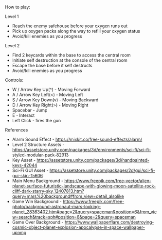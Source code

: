 How to play:

Level 1
- Reach the enemy safehouse before your oxygen runs out
- Pick up oxygen packs along the way to refill your oxygen status
- Avoid/kill enemies as you progress

Level 2
- Find 2 keycards within the base to access the central room
- Initiate self destruction at the console of the central room
- Escape the base before it self destructs
- Avoid/kill enemies as you progress

Controls:
- W / Arrow Key Up(^) - Moving Forward
- A / Arrow Key Left(<) - Moving Left
- S / Arrow Key Down(v) - Moving Backward
- D / Arrow Key Right(>) - Moving Right
- Spacebar - Jump
- E - Interact
- Left Click - fires the gun


References
- Alarm Sound Effect - https://mixkit.co/free-sound-effects/alarm/
- Level 2 Structure Assets - https://assetstore.unity.com/packages/3d/environments/sci-fi/sci-fi-styled-modular-pack-82913
- Key Asset - https://assetstore.unity.com/packages/3d/handpainted-keys-42044
- Sci-Fi GUI Asset - https://assetstore.unity.com/packages/2d/gui/sci-fi-gui-skin-15606
- Main Menu Background - https://www.freepik.com/free-vector/alien-planet-surface-futuristic-landscape-with-glowing-moon-satellite-rock-cliff-dark-starry-sky_12407813.htm?query=mars%20background#from_view=detail_alsolike
- Game Win Background - https://www.freepik.com/free-photo/background-astronaut-mars-looking-planet_28363402.htm#page=2&query=spaceman&position=6&from_view=search&track=sph#position=6&page=2&query=spaceman
- Game Over Background - https://www.wallpaperflare.com/destroying-cosmic-object-planet-explosion-apocalypse-in-space-wallpaper-upnmg
